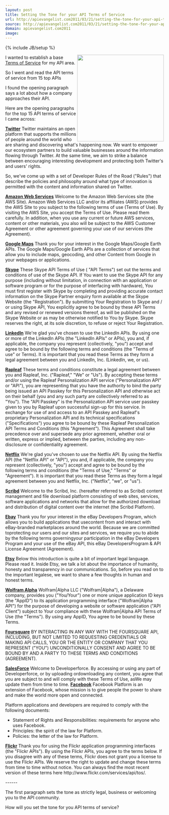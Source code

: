 ```yaml
---
layout: post
title: Setting the Tone for your API Terms of Service
url: http://apievangelist.com2011/03/21/setting-the-tone-for-your-api-terms-of-service/
source: http://apievangelist.com2011/03/21/setting-the-tone-for-your-api-terms-of-service/
domain: apievangelist.com2011
image: 
---
```

{% include JB/setup %}
<img src="http://kinlane-productions.s3.amazonaws.com/api-evangelist/terms-legal.jpg" alt="" width="275" align="right" />I wanted to establish a base <a title="Terms of Service" href="http://www.apievangelist.com/ecosystem-building-blocks-detail.php?Building_Block_ID=150">Terms of Service</a> for my API area.<p></p>
So I went and read the API terms of service from 15 top APIs<p></p>
I found the opening paragraph says a lot about how a company approaches their API.<p></p>
Here are the opening paragraphs for the top 15 API terms of service I came across:<p></p>
<strong><a title="Twitter Terms of Service" href="http://dev.twitter.com/pages/api_terms">Twitter</a></strong>
Twitter maintains an open platform that supports the millions of people around the world who are sharing and discovering what's happening now. We want to empower our ecosystem partners to build valuable businesses around the information flowing through Twitter. At the same time, we aim to strike a balance between encouraging interesting development and protecting both Twitter's and users' rights.<p></p>
So, we've come up with a set of Developer Rules of the Road ("Rules") that describe the policies and philosophy around what type of innovation is permitted with the content and information shared on Twitter.<p></p>
<strong><a title="Amazon Web Services Terms of Services" href="http://aws.amazon.com/terms/">Amazon Web Services</a></strong>
Welcome to the Amazon Web Services site (the AWS Site). Amazon Web Services LLC and/or its affiliates (AWS) provides the AWS Site to you subject to the following terms of use (Terms of Use). By visiting the AWS Site, you accept the Terms of Use. Please read them carefully. In addition, when you use any current or future AWS services, content or other materials, you also will be subject to the AWS Customer Agreement or other agreement governing your use of our services (the Agreement).<p></p>
<strong><a title="Google Maps Terms of Service" href="http://code.google.com/apis/maps/terms.html">Google Maps</a></strong>
Thank you for your interest in the Google Maps/Google Earth APIs. The Google Maps/Google Earth APIs are a collection of services that allow you to include maps, geocoding, and other Content from Google in your webpages or applications.<p></p>
<strong><a title="Skype Terms of Service" href="http://www.skype.com/intl/en/legal/terms/api/">Skype</a></strong>
These Skype API Terms of Use ( "API Terms") set out the terms and conditions of use of the Skype API. If You want to use the Skype API for any purpose (including without limitation, in connection with an application or software program or for the purpose of interfacing with hardware), You must first register with Skype by completing and providing accurate contact information on the Skype Partner enquiry form available at the Skype Website (the "Registration"). By submitting Your Registration to Skype and / or using Skype API, You explicitly agree to be bound by these API Terms and any revised or renewed versions thereof, as will be published on the Skype Website or as may be otherwise notified to You by Skype. Skype reserves the right, at its sole discretion, to refuse or reject Your Registration.<p></p>
<strong><a title="LinkedIn Terms of Service" href="http://developer.linkedin.com/docs/DOC-1013">LinkedIn</a></strong>
We're glad you've chosen to use the LinkedIn APIs. By using one or more of the LinkedIn APIs (the "LinkedIn APIs" or APIs), you and, if applicable, the company you represent (collectively, "you") accept and agree to be bound by the following terms and conditions (the "Terms of use" or Terms). It is important that you read these Terms as they form a legal agreement between you and LinkedIn, Inc. (LinkedIn, we, or us).<p></p>
<strong><a title="Rapleaf Terms of Service" href="https://www.rapleaf.com/developers/api_usage">Rapleaf</a></strong>
These terms and conditions constitute a legal agreement between you and Rapleaf, Inc. ("Rapleaf," "We" or "Us"). By accepting these terms and/or using the Rapleaf Personalization API service ("Personalization API" or "API"), you are representing that you have the authority to bind the party being issued an API Passkey for this Personalization API and otherwise act on their behalf (you and any such party are collectively referred to as "You"). The "API Passkey" is the Personalization API service user passkey given to you by Rapleaf upon successful sign-up for this service. In exchange for use of and access to an API Passkey and Rapleaf's proprietary Personalization API and its technical specifications ("Specifications") you agree to be bound by these Rapleaf Personalization API Terms and Conditions (this "Agreement"). This Agreement shall take precedence over and supersede any prior agreement, whether oral or written, express or implied, between the parties, including any non-disclosure or confidentiality agreement.<p></p>
<strong><a title="Netflix Terms of Service" href="http://developer.netflix.com/page/Api_terms_of_use">Netflix</a></strong>
We're glad you've chosen to use the Netflix API. By using the Netflix API (the "Netflix API" or "API"), you and, if applicable, the company you represent (collectively, "you") accept and agree to be bound by the following terms and conditions (the "Terms of Use," "Terms" or "Agreement"). It is important that you read these Terms as they form a legal agreement between you and Netflix, Inc. ("Netflix", "we", or "us").<p></p>
<strong><a title="Scribd Terms of Service" href="http://support.scribd.com/entries/25460-api-terms-of-service">Scribd</a></strong>
Welcome to the Scribd, Inc. (hereafter referred to as Scribd) content management and file download platform consisting of web sites, services, software applications and networks that allow for the authorized download and distribution of digital content over the internet (the Scribd Platform).<p></p>
<strong><a title="Ebay API Terms of Service" href="http://developer.ebay.com/join/licenses/individual/">Ebay</a></strong>
Thank you for your interest in the eBay Developers Program, which allows you to build applications that usecontent from and interact with eBay-branded marketplaces around the world. Because we are committed toprotecting our users and our sites and services, we require you to abide by the following terms governingyour participation in the eBay Developers Program and your use of the eBay API, this eBay DevelopersProgram &amp; API License Agreement (Agreement).<p></p>
<strong><a title="Etsy Terms of Service" href="http://developer.etsy.com/Api_terms_of_use">Etsy</a></strong>
Below this introduction is quite a bit of important legal language. Please read it. Inside Etsy, we talk a lot about the importance of humanity, honesty and transparency in our communications. So, before you read on to the important legalese, we want to share a few thoughts in human and honest terms.<p></p>
<strong><a title="Wolfram Alpha API Terms of Service" href="http://products.wolframalpha.com/api/termsofuse.html">Wolfram Alpha</a></strong>
Wolfram|Alpha LLC ("Wolfram|Alpha"), a Delaware company, provides you ("You/Your") one or more unique application ID keys (the "AppID") to its application programming interface ("Wolfram|Alpha API") for the purpose of developing a website or software application ("API Client") subject to Your compliance with these Wolfram|Alpha API Terms of Use (the "Terms"). By using any AppID, You agree to be bound by these Terms.<p></p>
<strong><a title="Foursquare API Terms of Service" href="http://foursquare.com/legal/api">Foursquare</a></strong>
BY INTERACTING IN ANY WAY WITH THE FOURSQUARE API, INCLUDING, BUT NOT LIMITED TO REQUESTING CREDENTIALS OR MAKING API CALLS, YOU OR THE ENTITY OR COMPANY THAT YOU REPRESENT ("YOU") UNCONDITIONALLY CONSENT AND AGREE TO BE BOUND BY AND A PARTY TO THESE TERMS AND CONDITIONS (AGREEMENT).<p></p>
<strong><a title="Salesforce API Terms of Service" href="http://www.developerforce.com/assets/termsofuse/Developerforce_TOU_20101119.pdf">SalesForce</a></strong>
Welcome to Developerforce. By accessing or using any part of Developerforce, or by uploading ordownloading any content, you agree that you are subject to and will comply with these Terms of Use, asWe may update them from time to time.
<strong><a title="Facebook Developer Terms of Service" href="http://developers.facebook.com/policy/">
Facebook</a></strong>
Facebook Platform is an extension of Facebook, whose mission is to give people the power to share and make the world more open and connected.<p></p>
Platform applications and developers are required to comply with the following documents:
<ul class="mainlist">
	<li>Statement of Rights and Responsibilities: requirements for anyone who uses Facebook.</li>
	<li>Principles: the spirit of the law for Platform.</li>
	<li>Policies: the letter of the law for Platform.</li>
</ul>
<strong><a title="Flickr" href="http://www.flickr.com/services/api/tos/">Flickr</a></strong>
Thank you for using the Flickr application programming interfaces (the "Flickr APIs"). By using the Flickr APIs, you agree to the terms below. If you disagree with any of these terms, Flickr does not grant you a license to use the Flickr APIs. We reserve the right to update and change these terms from time to time without notice. You can always find the most recent version of these terms here http://www.flickr.com/services/api/tos/.<p></p>
------<p></p>
The first paragraph sets the tone as strictly legal, business or welcoming you to the API community.<p></p>
How will you set the tone for you API terms of service?
